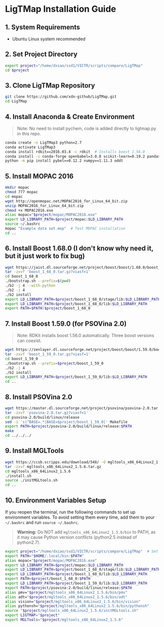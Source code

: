 # LigTMap Installation Guide

## 1. System Requirements
- Ubuntu Linux system recommended

## 2. Set Project Directory
```bash
export project="/home/dxiao/ssd1/VICTR/scripts/compare/LigTMap"
cd $project
```

## 3. Clone LigTMap Repository
```bash
git clone https://github.com/xdn-github/LigTMap.git
cd LigTMap
```

## 4. Install Anaconda & Create Environment
> Note: No need to install pychem, code is added directly to ligtmap.py in this repo.

```bash
conda create -n LigTMap3 python=2.7
conda activate LigTMap3
conda install rdkit==2016.03.4 -c rdkit  # Installs boost 1.56.0
conda install -c conda-forge openbabel=3.0.0 scikit-learn=0.19.2 pandas=0.23.4
python -m pip install pybel==0.12.2 numpy==1.11.3 oddt
```

## 5. Install MOPAC 2016
```bash
mkdir mopac
chmod 777 mopac
cd mopac
wget http://openmopac.net/MOPAC2016_for_Linux_64_bit.zip
unzip MOPAC2016_for_Linux_64_bit.zip
chmod +x MOPAC2016.exe
alias mopac="$project/mopac/MOPAC2016.exe"
export LD_LIBRARY_PATH=$project/mopac:$LD_LIBRARY_PATH
source ~/.bashrc
mopac "Example data set.mop"  # Test MOPAC installation
cd ..
```

## 6. Install Boost 1.68.0 (I don't know why need it, but it just work to fix bug)
```bash
wget https://jaist.dl.sourceforge.net/project/boost/boost/1.68.0/boost_1_68_0.tar.gz?viasf=1
tar -zxvf 'boost_1_68_0.tar.gz?viasf=1'
cd boost_1_68_0
./bootstrap.sh --prefix=$(pwd)
./b2 -j 4 --with-python
./b2 -j 4
./b2 install
export LD_LIBRARY_PATH=$project/boost_1_68_0/stage/lib:$LD_LIBRARY_PATH
export LD_LIBRARY_PATH=$project/boost_1_68_0/lib:$LD_LIBRARY_PATH
export PATH=$PATH:$project/boost_1_68_0
```

## 7. Install Boost 1.59.0 (for PSOVina 2.0)
> Note: RDKit installs boost 1.56.0 automatically. Three boost versions can coexist.

```bash
wget https://zenlayer.dl.sourceforge.net/project/boost/boost/1.59.0/boost_1_59_0.tar.gz?viasf=1
tar -zxvf 'boost_1_59_0.tar.gz?viasf=1'
cd boost_1_59_0
./bootstrap.sh --prefix=$project/boost_1_59_0
./b2 -j 4
./b2 install
export LD_LIBRARY_PATH=$project/boost_1_59_0/lib:$LD_LIBRARY_PATH
cd ..
```

## 8. Install PSOVina 2.0
```bash
wget https://master.dl.sourceforge.net/project/psovina/psovina-2.0.tar.gz?viasf=1
tar -zxvf 'psovina-2.0.tar.gz?viasf=1'
cd psovina-2.0/build/linux/release
sed -i 's|^BASE=.*|BASE=$project/boost_1_59_0|' Makefile
export PATH=$project/psovina-2.0/build/linux/release:$PATH
make
cd ../../../
```

## 9. Install MGLTools
```bash
wget https://ccsb.scripps.edu/download/548/ -O mgltools_x86_64Linux2_1.5.6.tar.gz
tar -zxvf mgltools_x86_64Linux2_1.5.6.tar.gz
cd mgltools_x86_64Linux2_1.5.6
./install.sh
source ./initMGLtools.sh
cd ..
```

## 10. Environment Variables Setup
If you reopen the terminal, run the following commands to set up environment variables. To avoid setting them every time, add them to your `~/.bashrc` and run `source ~/.bashrc`.

> **Warning:** Do NOT add `mgltools_x86_64Linux2_1.5.6/bin` to PATH, as it may cause Python version conflicts (python2.5 instead of python2.7).

```bash
export project="/home/dxiao/ssd1/VICTR/scripts/compare/LigTMap"  # Set your project directory
export PATH="$HOME/.local/bin:$PATH"
alias mopac="$project/mopac/MOPAC2016.exe"
export LD_LIBRARY_PATH=$project/mopac:$LD_LIBRARY_PATH
export LD_LIBRARY_PATH=$project/boost_1_68_0/stage/lib:$LD_LIBRARY_PATH
export LD_LIBRARY_PATH=$project/boost_1_68_0/lib:$LD_LIBRARY_PATH
export PATH=$project/boost_1_68_0:$PATH
export LD_LIBRARY_PATH=$project/boost_1_59_0/lib:$LD_LIBRARY_PATH
export PATH=$project/psovina-2.0/build/linux/release:$PATH
alias pmv="$project/mgltools_x86_64Linux2_1.5.6/bin/pmv"
alias adt="$project/mgltools_x86_64Linux2_1.5.6/bin/adt"
alias vision="$project/mgltools_x86_64Linux2_1.5.6/bin/vision"
alias pythonsh="$project/mgltools_x86_64Linux2_1.5.6/bin/pythonsh"
source "$project/mgltools_x86_64Linux2_1.5.6/initMGLtools.sh"
export LIGTMAP="$project"
export MGLTools="$project/mgltools_x86_64Linux2_1.5.6"
```




